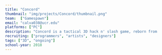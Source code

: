 ```yaml
---
title: "Concord"
thumbnail: "img/projects/Concord/thumbnail.png"
team:  ["Gamespawn"]
email: "calva038@ucr.edu"
platforms: ["PC"]
description: "Concord is a tactical 3D hack n' slash game, reborn from the project of yesteryear. We really need programmers, artists, and designers."
recruiting: ["programmers", "artists", "designers"]
tags: ["3D", "ongoing"]
school-year: 2018
---
```

